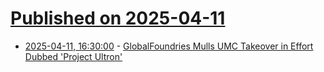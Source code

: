 # [Published on 2025-04-11](index.md)

* [2025-04-11, 16:30:00](https://soylentnews.org/article.pl?sid=25/04/10/035221&from=rss) - [GlobalFoundries Mulls UMC Takeover in Effort Dubbed 'Project Ultron'](https://soylentnews.org/article.pl?sid=25/04/10/035221&from=rss)
